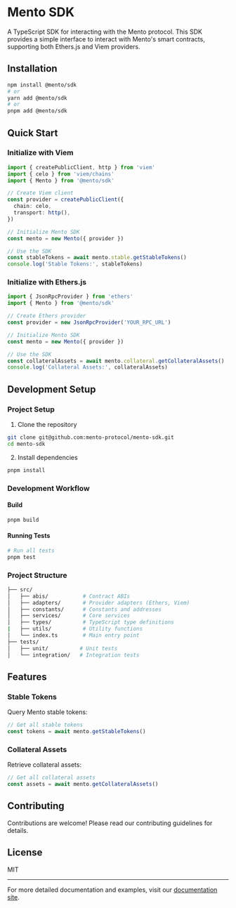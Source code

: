# Mento SDK

A TypeScript SDK for interacting with the Mento protocol. This SDK provides a simple interface to interact with Mento's smart contracts, supporting both Ethers.js and Viem providers.

## Installation

```bash
npm install @mento/sdk
# or
yarn add @mento/sdk
# or
pnpm add @mento/sdk
```

## Quick Start

### Initialize with Viem

```typescript
import { createPublicClient, http } from 'viem'
import { celo } from 'viem/chains'
import { Mento } from '@mento/sdk'

// Create Viem client
const provider = createPublicClient({
  chain: celo,
  transport: http(),
})

// Initialize Mento SDK
const mento = new Mento({ provider })

// Use the SDK
const stableTokens = await mento.stable.getStableTokens()
console.log('Stable Tokens:', stableTokens)
```

### Initialize with Ethers.js

```typescript
import { JsonRpcProvider } from 'ethers'
import { Mento } from '@mento/sdk'

// Create Ethers provider
const provider = new JsonRpcProvider('YOUR_RPC_URL')

// Initialize Mento SDK
const mento = new Mento({ provider })

// Use the SDK
const collateralAssets = await mento.collateral.getCollateralAssets()
console.log('Collateral Assets:', collateralAssets)
```

## Development Setup

### Project Setup

1. Clone the repository

```bash
git clone git@github.com:mento-protocol/mento-sdk.git
cd mento-sdk
```

2. Install dependencies

```bash
pnpm install
```

### Development Workflow

#### Build

```bash
pnpm build
```

#### Running Tests

```bash
# Run all tests
pnpm test
```

### Project Structure

```bash
├── src/
│   ├── abis/           # Contract ABIs
│   ├── adapters/       # Provider adapters (Ethers, Viem)
│   ├── constants/      # Constants and addresses
│   ├── services/       # Core services
│   ├── types/          # TypeScript type definitions
|   ├── utils/          # Utility functions
│   └── index.ts        # Main entry point
├── tests/
│   ├── unit/          # Unit tests
│   └── integration/   # Integration tests
```

## Features

### Stable Tokens

Query Mento stable tokens:

```typescript
// Get all stable tokens
const tokens = await mento.getStableTokens()
```

### Collateral Assets

Retrieve collateral assets:

```typescript
// Get all collateral assets
const assets = await mento.getCollateralAssets()
```

## Contributing

Contributions are welcome! Please read our contributing guidelines for details.

## License

MIT

---

For more detailed documentation and examples, visit our [documentation site](https://docs.mento.org).
